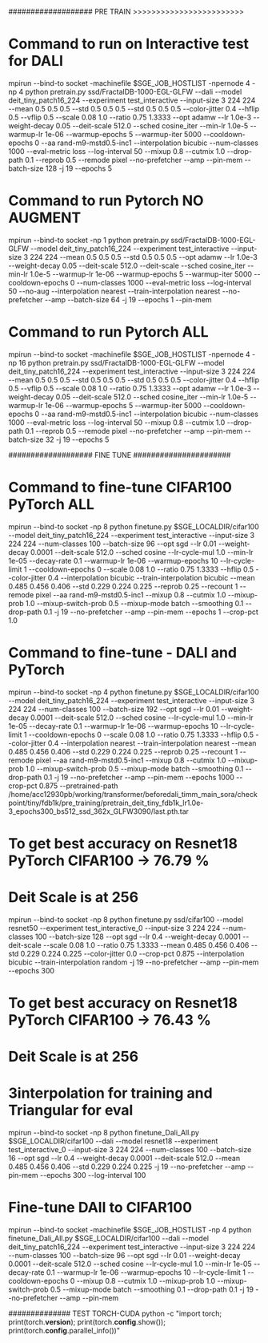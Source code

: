 ################### PRE TRAIN >>>>>>>>>>>>>>>>>>>>>>>>
# Command to run on Interactive test for DALI
mpirun --bind-to socket -machinefile $SGE_JOB_HOSTLIST -npernode 4 -np 4 python pretrain.py ssd/FractalDB-1000-EGL-GLFW --dali --model deit_tiny_patch16_224 --experiment test_interactive  --input-size 3 224 224  --mean 0.5 0.5 0.5 --std 0.5 0.5 0.5 --std 0.5 0.5 0.5 --color-jitter 0.4 --hflip 0.5 --vflip 0.5 --scale 0.08 1.0 --ratio 0.75 1.3333 --opt adamw --lr 1.0e-3 --weight-decay 0.05 --deit-scale 512.0 --sched cosine_iter --min-lr 1.0e-5 --warmup-lr 1e-06 --warmup-epochs 5 --warmup-iter 5000 --cooldown-epochs 0  --aa rand-m9-mstd0.5-inc1  --interpolation bicubic --num-classes 1000 --eval-metric loss --log-interval 50  --mixup 0.8 --cutmix 1.0 --drop-path 0.1  --reprob 0.5 --remode pixel --no-prefetcher --amp --pin-mem --batch-size 128 -j 19 --epochs 5

# Command to run Pytorch NO AUGMENT
mpirun --bind-to socket -np 1 python pretrain.py ssd/FractalDB-1000-EGL-GLFW --model deit_tiny_patch16_224 --experiment test_interactive  --input-size 3 224 224  --mean 0.5 0.5 0.5 --std 0.5 0.5 0.5 --opt adamw --lr 1.0e-3 --weight-decay 0.05 --deit-scale 512.0 --deit-scale --sched cosine_iter --min-lr 1.0e-5 --warmup-lr 1e-06 --warmup-epochs 5 --warmup-iter 5000 --cooldown-epochs 0 --num-classes 1000 --eval-metric loss --log-interval 50 --no-aug --interpolation nearest --train-interpolation nearest --no-prefetcher --amp --batch-size 64 -j 19 --epochs 1 --pin-mem

# Command to run Pytorch ALL
mpirun --bind-to socket -machinefile $SGE_JOB_HOSTLIST -npernode 4 -np 16 python pretrain.py ssd/FractalDB-1000-EGL-GLFW --model deit_tiny_patch16_224 --experiment test_interactive  --input-size 3 224 224  --mean 0.5 0.5 0.5 --std 0.5 0.5 0.5 --std 0.5 0.5 0.5 --color-jitter 0.4 --hflip 0.5 --vflip 0.5 --scale 0.08 1.0 --ratio 0.75 1.3333 --opt adamw --lr 1.0e-3 --weight-decay 0.05 --deit-scale 512.0 --sched cosine_iter --min-lr 1.0e-5 --warmup-lr 1e-06 --warmup-epochs 5 --warmup-iter 5000 --cooldown-epochs 0  --aa rand-m9-mstd0.5-inc1  --interpolation bicubic --num-classes 1000 --eval-metric loss --log-interval 50  --mixup 0.8 --cutmix 1.0 --drop-path 0.1  --reprob 0.5 --remode pixel --no-prefetcher --amp --pin-mem --batch-size 32 -j 19 --epochs 5

################### FINE TUNE ######################

# Command to fine-tune CIFAR100 PyTorch ALL
mpirun --bind-to socket -np 8 python finetune.py $SGE_LOCALDIR/cifar100  --model deit_tiny_patch16_224 --experiment test_interactive --input-size 3 224 224 --num-classes 100 --batch-size 96 --opt sgd --lr 0.01 --weight-decay 0.0001 --deit-scale 512.0  --sched cosine --lr-cycle-mul 1.0 --min-lr 1e-05 --decay-rate 0.1 --warmup-lr 1e-06 --warmup-epochs 10  --lr-cycle-limit 1 --cooldown-epochs 0 --scale 0.08 1.0 --ratio 0.75 1.3333 --hflip 0.5 --color-jitter 0.4 --interpolation bicubic --train-interpolation bicubic --mean 0.485 0.456 0.406  --std 0.229 0.224 0.225 --reprob 0.25 --recount 1 --remode pixel --aa rand-m9-mstd0.5-inc1  --mixup 0.8 --cutmix 1.0 --mixup-prob 1.0 --mixup-switch-prob 0.5 --mixup-mode batch --smoothing 0.1 --drop-path 0.1 -j 19 --no-prefetcher --amp --pin-mem --epochs 1 --crop-pct 1.0

# Command to fine-tune - DALI and PyTorch
mpirun --bind-to socket -np 4 python finetune.py $SGE_LOCALDIR/cifar100  --model deit_tiny_patch16_224 --experiment test_interactive --input-size 3 224 224 --num-classes 100 --batch-size 192 --opt sgd --lr 0.01 --weight-decay 0.0001 --deit-scale 512.0 --sched cosine --lr-cycle-mul 1.0 --min-lr 1e-05 --decay-rate 0.1 --warmup-lr 1e-06 --warmup-epochs 10  --lr-cycle-limit 1 --cooldown-epochs 0 --scale 0.08 1.0 --ratio 0.75 1.3333 --hflip 0.5 --color-jitter 0.4 --interpolation nearest --train-interpolation nearest --mean 0.485 0.456 0.406  --std 0.229 0.224 0.225 --reprob 0.25 --recount 1 --remode pixel --aa rand-m9-mstd0.5-inc1  --mixup 0.8 --cutmix 1.0 --mixup-prob 1.0 --mixup-switch-prob 0.5 --mixup-mode batch --smoothing 0.1 --drop-path 0.1 -j 19 --no-prefetcher --amp --pin-mem --epochs 1000 --crop-pct 0.875 --pretrained-path /home/acc12930pb/working/transformer/beforedali_timm_main_sora/checkpoint/tiny/fdb1k/pre_training/pretrain_deit_tiny_fdb1k_lr1.0e-3_epochs300_bs512_ssd_362x_GLFW3090/last.pth.tar

# To get best accuracy on Resnet18 PyTorch CIFAR100 -> 76.79 %
# Deit Scale is at 256
mpirun --bind-to socket -np 8 python finetune.py ssd/cifar100  --model resnet50 --experiment test_interactive_0 --input-size 3 224 224 --num-classes 100 --batch-size 128 --opt sgd --lr 0.4 --weight-decay 0.0001 --deit-scale --scale 0.08 1.0 --ratio 0.75 1.3333 --mean 0.485 0.456 0.406 --std 0.229 0.224 0.225 --color-jitter 0.0 --crop-pct 0.875 --interpolation bicubic --train-interpolation random -j 19 --no-prefetcher --amp --pin-mem --epochs 300

# To get best accuracy on Resnet18 PyTorch CIFAR100 -> 76.43 %
# Deit Scale is at 256
# 3interpolation for training and Triangular for eval
mpirun --bind-to socket -np 8 python finetune_Dali_All.py $SGE_LOCALDIR/cifar100 --dali  --model resnet18 --experiment test_interactive_0 --input-size 3 224 224 --num-classes 100 --batch-size 16 --opt sgd --lr 0.4 --weight-decay 0.0001 --deit-scale 512.0 --mean 0.485 0.456 0.406 --std 0.229 0.224 0.225 -j 19 --no-prefetcher --amp --pin-mem --epochs 300 --log-interval 100

# Fine-tune DAlI to CIFAR100 
mpirun --bind-to socket -machinefile $SGE_JOB_HOSTLIST -np 4 python finetune_Dali_All.py $SGE_LOCALDIR/cifar100 --dali --model deit_tiny_patch16_224 --experiment test_interactive --input-size 3 224 224 --num-classes 100 --batch-size 96 --opt sgd --lr 0.01 --weight-decay 0.0001 --deit-scale 512.0 --sched cosine --lr-cycle-mul 1.0 --min-lr 1e-05 --decay-rate 0.1 --warmup-lr 1e-06 --warmup-epochs 10  --lr-cycle-limit 1 --cooldown-epochs 0 --mixup 0.8 --cutmix 1.0 --mixup-prob 1.0 --mixup-switch-prob 0.5 --mixup-mode batch --smoothing 0.1 --drop-path 0.1 -j 19 --no-prefetcher --amp --pin-mem

############## TEST TORCH-CUDA
python -c "import torch; print(torch.__version__); print(torch.__config__.show()); print(torch.__config__.parallel_info())"
